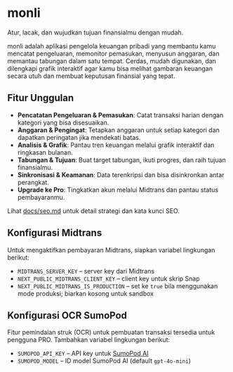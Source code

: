 # monli

Atur, lacak, dan wujudkan tujuan finansialmu dengan mudah.

monli adalah aplikasi pengelola keuangan pribadi yang membantu kamu mencatat pengeluaran, memonitor pemasukan, menyusun anggaran, dan memantau tabungan dalam satu tempat. Cerdas, mudah digunakan, dan dilengkapi grafik interaktif agar kamu bisa melihat gambaran keuangan secara utuh dan membuat keputusan finansial yang tepat.

## Fitur Unggulan

- **Pencatatan Pengeluaran & Pemasukan**: Catat transaksi harian dengan kategori yang bisa disesuaikan.
- **Anggaran & Pengingat**: Tetapkan anggaran untuk setiap kategori dan dapatkan peringatan jika mendekati batas.
- **Analisis & Grafik**: Pantau tren keuangan melalui grafik interaktif dan ringkasan bulanan.
- **Tabungan & Tujuan**: Buat target tabungan, ikuti progres, dan raih tujuan finansialmu.
- **Sinkronisasi & Keamanan**: Data terenkripsi dan bisa disinkronkan antar perangkat.
- **Upgrade ke Pro**: Tingkatkan akun melalui Midtrans dan pantau status pembayaranmu.

Lihat [docs/seo.md](docs/seo.md) untuk detail strategi dan kata kunci SEO.

## Konfigurasi Midtrans

Untuk mengaktifkan pembayaran Midtrans, siapkan variabel lingkungan berikut:

- `MIDTRANS_SERVER_KEY` – server key dari Midtrans
- `NEXT_PUBLIC_MIDTRANS_CLIENT_KEY` – client key untuk skrip Snap
- `NEXT_PUBLIC_MIDTRANS_IS_PRODUCTION` – set ke `true` bila menggunakan mode produksi; biarkan kosong untuk sandbox

## Konfigurasi OCR SumoPod

Fitur pemindaian struk (OCR) untuk pembuatan transaksi tersedia untuk pengguna PRO. Tambahkan variabel lingkungan berikut:

- `SUMOPOD_API_KEY` – API key untuk [SumoPod AI](https://ai.sumopod.com)
- `SUMOPOD_MODEL` – ID model SumoPod AI (default `gpt-4o-mini`)
